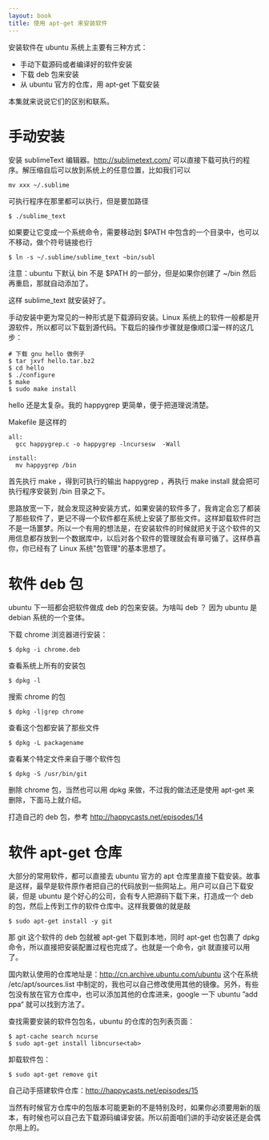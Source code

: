 ```yaml
---
layout: book
title: 使用 apt-get 来安装软件
---
```


安装软件在 ubuntu 系统上主要有三种方式：

- 手动下载源码或者编译好的软件安装
- 下载 deb 包来安装
- 从 ubuntu 官方的仓库，用 apt-get 下载安装

本集就来说说它们的区别和联系。

# 手动安装

安装 sublimeText 编辑器。<http://sublimetext.com/> 可以直接下载可执行的程序。解压缩自后可以放到系统上的任意位置，比如我们可以

    mv xxx ~/.sublime

可执行程序在那里都可以执行，但是要加路径

    $ ./sublime_text

如果要让它变成一个系统命令，需要移动到 $PATH 中包含的一个目录中，也可以不移动，做个符号链接也行

    $ ln -s ~/.sublime/sublime_text ~bin/subl

注意：ubuntu 下默认 bin 不是 $PATH 的一部分，但是如果你创建了 ~/bin 然后再重启，那就自动添加了。

这样 sublime_text 就安装好了。


手动安装中更为常见的一种形式是下载源码安装。Linux 系统上的软件一般都是开源软件，所以都可以下载到源代码。下载后的操作步骤就是像顺口溜一样的这几步：

    # 下载 gnu hello 做例子
    $ tar jxvf hello.tar.bz2
    $ cd hello
    $ ./configure
    $ make
    $ sudo make install

hello 还是太复杂。我的 happygrep 更简单，便于把道理说清楚。

Makefile 是这样的

    all:
      gcc happygrep.c -o happygrep -lncursesw  -Wall

    install:
      mv happygrep /bin

首先执行 make ，得到可执行的输出 happygrep ，再执行 make install 就会把可执行程序安装到 /bin 目录之下。

思路放宽一下，就会发现这种安装方式，如果安装的软件多了，我肯定会忘了都装了那些软件了，更记不得一个软件都在系统上安装了那些文件。这样卸载软件时岂不是一场噩梦。所以一个有用的想法是，在安装软件的时候就把关于这个软件的又用信息都存放到一个数据库中，以后对各个软件的管理就会有章可循了。这样恭喜你，你已经有了 Linux 系统"包管理"的基本思想了。

# 软件 deb 包

ubuntu 下一班都会把软件做成 deb 的包来安装。为啥叫 deb ？ 因为 ubuntu 是 debian 系统的一个变体。

下载 chrome 浏览器进行安装：

    $ dpkg -i chrome.deb

查看系统上所有的安装包

    $ dpkg -l

搜索 chrome 的包

    $ dpkg -l|grep chrome

查看这个包都安装了那些文件

    $ dpkg -L packagename

查看某个特定文件来自于哪个软件包

    $ dpkg -S /usr/bin/git

删除 chrome 包，当然也可以用 dpkg 来做，不过我的做法还是使用 apt-get 来删除，下面马上就介绍。

打造自己的 deb 包，参考 <http://happycasts.net/episodes/14>

# 软件 apt-get 仓库

大部分的常用软件，都可以直接去 ubuntu 官方的 apt 仓库里直接下载安装。故事是这样，最早是软件原作者把自己的代码放到一些网站上。用户可以自己下载安装，但是 ubuntu 是个好心的公司，会有专人把源码下载下来，打造成一个 deb 的包，然后上传到工作的软件仓库中。这样我要做的就是敲

    $ sudo apt-get install -y git

那 git 这个软件的 deb 包就被 apt-get 下载到本地，同时 apt-get 也包裹了 dpkg 命令，所以直接把安装配置过程也完成了。也就是一个命令，git 就直接可以用了。

国内默认使用的仓库地址是：<http://cn.archive.ubuntu.com/ubuntu> 这个在系统 /etc/apt/sources.list 中制定的，我也可以自己修改使用其他的镜像。另外，有些包没有放在官方仓库中，也可以添加其他的仓库进来，google 一下 ubuntu ”add ppa“ 就可以找到方法了。

查找需要安装的软件包包名，ubuntu 的仓库的包列表页面：

    $ apt-cache search ncurse
    $ sudo apt-get install libncurse<tab>

卸载软件包：

    $ sudo apt-get remove git

自己动手搭建软件仓库：<http://happycasts.net/episodes/15>

当然有时候官方仓库中的包版本可能更新的不是特别及时，如果你必须要用新的版本，有时候也可以自己去下载源码编译安装。所以前面咱们讲的手动安装还是会偶尔用上的。

